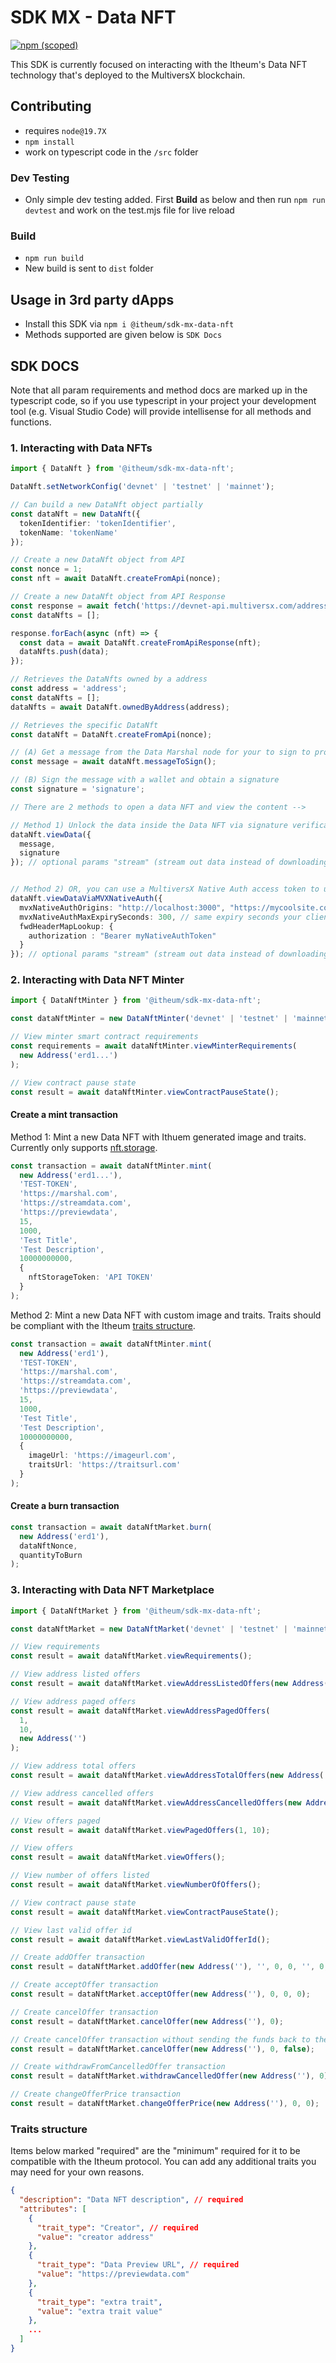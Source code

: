 # SDK MX - Data NFT

[![npm (scoped)](https://img.shields.io/npm/v/@itheum/sdk-mx-data-nft?style=for-the-badge)](https://www.npmjs.com/package/@itheum/sdk-mx-data-nft)

This SDK is currently focused on interacting with the Itheum's Data NFT technology that's deployed to the MultiversX blockchain.

## Contributing

- requires `node@19.7X`
- `npm install`
- work on typescript code in the `/src` folder

### Dev Testing

- Only simple dev testing added. First **Build** as below and then run `npm run devtest` and work on the test.mjs file for live reload

### Build

- `npm run build`
- New build is sent to `dist` folder

## Usage in 3rd party dApps

- Install this SDK via `npm i @itheum/sdk-mx-data-nft`
- Methods supported are given below is `SDK Docs`

## SDK DOCS

Note that all param requirements and method docs are marked up in the typescript code, so if you use typescript in your project your development tool (e.g. Visual Studio Code) will provide intellisense for all methods and functions.

### 1. Interacting with Data NFTs

```typescript
import { DataNft } from '@itheum/sdk-mx-data-nft';

DataNft.setNetworkConfig('devnet' | 'testnet' | 'mainnet');

// Can build a new DataNft object partially
const dataNft = new DataNft({
  tokenIdentifier: 'tokenIdentifier',
  tokenName: 'tokenName'
});

// Create a new DataNft object from API
const nonce = 1;
const nft = await DataNft.createFromApi(nonce);

// Create a new DataNft object from API Response
const response = await fetch('https://devnet-api.multiversx.com/address/nfts');
const dataNfts = [];

response.forEach(async (nft) => {
  const data = await DataNft.createFromApiResponse(nft);
  dataNfts.push(data);
});

// Retrieves the DataNfts owned by a address
const address = 'address';
const dataNfts = [];
dataNfts = await DataNft.ownedByAddress(address);

// Retrieves the specific DataNft
const dataNft = DataNft.createFromApi(nonce);

// (A) Get a message from the Data Marshal node for your to sign to prove ownership
const message = await dataNft.messageToSign();

// (B) Sign the message with a wallet and obtain a signature
const signature = 'signature';

// There are 2 methods to open a data NFT and view the content -->

// Method 1) Unlock the data inside the Data NFT via signature verification
dataNft.viewData({
  message,
  signature
}); // optional params "stream" (stream out data instead of downloading file), "fwdAllHeaders"/"fwdHeaderKeys", "fwdHeaderMapLookup" can be used to pass headers like Authorization to origin Data Stream servers


// Method 2) OR, you can use a MultiversX Native Auth access token to unlock the data inside the Data NFT without the need for the the signature steps above (A)(B). This has a much better UX
dataNft.viewDataViaMVXNativeAuth({
  mvxNativeAuthOrigins: "http://localhost:3000", "https://mycoolsite.com"], // same whitelist domains your client app used when generating native auth token
  mvxNativeAuthMaxExpirySeconds: 300, // same expiry seconds your client app used when generating native auth token
  fwdHeaderMapLookup: {
    authorization : "Bearer myNativeAuthToken"
  }
}); // optional params "stream" (stream out data instead of downloading file), "fwdAllHeaders"/"fwdHeaderKeys" can be used to pass on the headers like Authorization to origin Data Stream servers
```

### 2. Interacting with Data NFT Minter

```typescript
import { DataNftMinter } from '@itheum/sdk-mx-data-nft';

const dataNftMinter = new DataNftMinter('devnet' | 'testnet' | 'mainnet');

// View minter smart contract requirements
const requirements = await dataNftMinter.viewMinterRequirements(
  new Address('erd1...')
);

// View contract pause state
const result = await dataNftMinter.viewContractPauseState();
```

#### Create a mint transaction

Method 1: Mint a new Data NFT with Ithuem generated image and traits.
Currently only supports [nft.storage](https://nft.storage/docs/quickstart/#get-an-api-token).

```typescript
const transaction = await dataNftMinter.mint(
  new Address('erd1...'),
  'TEST-TOKEN',
  'https://marshal.com',
  'https://streamdata.com',
  'https://previewdata',
  15,
  1000,
  'Test Title',
  'Test Description',
  10000000000,
  {
    nftStorageToken: 'API TOKEN'
  }
);
```

Method 2: Mint a new Data NFT with custom image and traits.
Traits should be compliant with the Itheum [traits structure](#traits-structure).

```typescript
const transaction = await dataNftMinter.mint(
  new Address('erd1'),
  'TEST-TOKEN',
  'https://marshal.com',
  'https://streamdata.com',
  'https://previewdata',
  15,
  1000,
  'Test Title',
  'Test Description',
  10000000000,
  {
    imageUrl: 'https://imageurl.com',
    traitsUrl: 'https://traitsurl.com'
  }
);
```

#### Create a burn transaction

```typescript
const transaction = await dataNftMarket.burn(
  new Address('erd1'),
  dataNftNonce,
  quantityToBurn
);
```

### 3. Interacting with Data NFT Marketplace

```typescript
import { DataNftMarket } from '@itheum/sdk-mx-data-nft';

const dataNftMarket = new DataNftMarket('devnet' | 'testnet' | 'mainnet');

// View requirements
const result = await dataNftMarket.viewRequirements();

// View address listed offers
const result = await dataNftMarket.viewAddressListedOffers(new Address(''));

// View address paged offers
const result = await dataNftMarket.viewAddressPagedOffers(
  1,
  10,
  new Address('')
);

// View address total offers
const result = await dataNftMarket.viewAddressTotalOffers(new Address(''));

// View address cancelled offers
const result = await dataNftMarket.viewAddressCancelledOffers(new Address(''));

// View offers paged
const result = await dataNftMarket.viewPagedOffers(1, 10);

// View offers
const result = await dataNftMarket.viewOffers();

// View number of offers listed
const result = await dataNftMarket.viewNumberOfOffers();

// View contract pause state
const result = await dataNftMarket.viewContractPauseState();

// View last valid offer id
const result = await dataNftMarket.viewLastValidOfferId();

// Create addOffer transaction
const result = dataNftMarket.addOffer(new Address(''), '', 0, 0, '', 0, 0, 0);

// Create acceptOffer transaction
const result = dataNftMarket.acceptOffer(new Address(''), 0, 0, 0);

// Create cancelOffer transaction
const result = dataNftMarket.cancelOffer(new Address(''), 0);

// Create cancelOffer transaction without sending the funds back to the owner
const result = dataNftMarket.cancelOffer(new Address(''), 0, false);

// Create withdrawFromCancelledOffer transaction
const result = dataNftMarket.withdrawCancelledOffer(new Address(''), 0);

// Create changeOfferPrice transaction
const result = dataNftMarket.changeOfferPrice(new Address(''), 0, 0);
```

### Traits structure

Items below marked "required" are the "minimum" required for it to be compatible with the Itheum protocol. You can add any additional traits you may need for your own reasons.

```json
{
  "description": "Data NFT description", // required
  "attributes": [
    {
      "trait_type": "Creator", // required
      "value": "creator address"
    },
    {
      "trait_type": "Data Preview URL", // required
      "value": "https://previewdata.com"
    },
    {
      "trait_type": "extra trait",
      "value": "extra trait value"
    },
    ...
  ]
}
```
